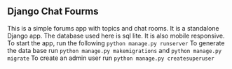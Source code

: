 ## Django Chat Fourms

This is a simple forums app with topics and chat rooms. It is a standalone Django app. The database used here is sql lite. It is also mobile responsive.
To start the app, run the following `python manage.py runserver`
To generate the data base run `python manage.py makemigrations` and `python manage.py migrate`
To create an admin user run `python manage.py createsuperuser`
